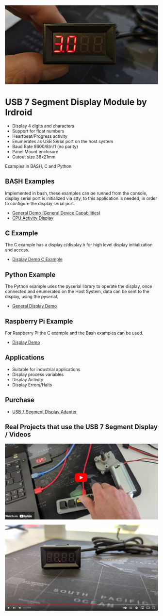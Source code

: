 ![alt text](https://github.com/Irdroid/usb-7-segment-display/blob/main/hardware/pictures/usb-7-segment-display-hi-res-small-web.jpg?raw=true)

# USB 7 Segment Display Module by Irdroid

- Display 4 digits and characters
- Support for float numbers
- Heartbeat/Progress activity
- Enumerates as USB Serial port on the host system
- Baud Rate 9600/8/n/1 (no parity)
- Panel Mount enclosure
- Cutout size 38x21mm

Examples in BASH, C and Python

## BASH Examples
Implemented in bash, these examples can be runned from the console, display serial port is initialized via stty, to this application is needed,
in order to configure the display serial port.
- [General Demo (General Device Capabilities)](https://github.com/Irdroid/usb-7-segment-display/blob/main/examples/bash/display_demo.sh)
- [CPU Activity Display](https://github.com/Irdroid/usb-7-segment-display/blob/main/examples/bash/cpu_usage.sh)

## C Example
The C example has a display.c/display.h for high level display initialization and access.
- [Display Demo C Example](https://github.com/Irdroid/usb-7-segment-display/tree/main/examples/c_example)

## Python Example
The Python example uses the pyserial library to operate the display, once connected and enumerated on the Host System,
data can be sent to the display, using the pyserial.
- [General Display Demo](https://github.com/Irdroid/usb-7-segment-display/blob/main/examples/python/display.py)

## Raspberry Pi Example
For Raspberry Pi the C example and the Bash examples can be used.
- [Display Demo](https://github.com/Irdroid/usb-7-segment-display/tree/main/examples/c_example)

## Applications
- Suitable for industrial applications
- Display process variables
- Display Activity
- Display Errors/Halts

## Purchase
- [USB 7 Segment Display Adapter](https://irdroid.eu/product/usb-7-segment-display/)

## Real Projects that use the USB 7 Segment Display / Videos
[![USB 7 Segment Display Demo Video](https://github.com/Irdroid/usb-7-segment-display/blob/main/hardware/pictures/Screenshot%202024-05-21%20134546.png)](https://www.youtube.com/watch?v=8lMHGKwq2tQ)

[![USB 7 Segment Display Demo](https://github.com/Irdroid/usb-7-segment-display/blob/main/hardware/pictures/Screenshot%20from%202024-05-22%2015-55-31.png)](https://www.youtube.com/watch?v=nBUX0zgFX18)

